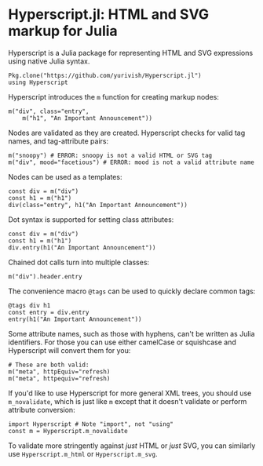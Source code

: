 # Hyperscript.jl: HTML and SVG markup for Julia

Hyperscript is a Julia package for representing HTML and SVG expressions using native Julia syntax.

```
Pkg.clone("https://github.com/yurivish/Hyperscript.jl")
using Hyperscript
```

Hyperscript introduces the `m` function for creating markup nodes:

```
m("div", class="entry",
    m("h1", "An Important Announcement"))
```

Nodes are validated as they are created. Hyperscript checks for valid tag names, and tag-attribute pairs:

```
m("snoopy") # ERROR: snoopy is not a valid HTML or SVG tag
m("div", mood="facetious") # ERROR: mood is not a valid attribute name
```

Nodes can be used as a templates:

```
const div = m("div")
const h1 = m("h1")
div(class="entry", h1("An Important Announcement"))
```

Dot syntax is supported for setting class attributes:

```
const div = m("div")
const h1 = m("h1")
div.entry(h1("An Important Announcement"))
```

Chained dot calls turn into multiple classes:

```
m("div").header.entry
```

The convenience macro `@tags` can be used to quickly declare common tags:

```
@tags div h1
const entry = div.entry
entry(h1("An Important Announcement"))
```

Some attribute names, such as those with hyphens, can't be written as Julia identifiers. For those you can use either camelCase or squishcase and Hyperscript will convert them for you:

```
# These are both valid:
m("meta", httpEquiv="refresh)
m("meta", httpequiv="refresh)
```

If you'd like to use Hyperscript for more general XML trees, you should use `m_novalidate`, which is just like `m` except that it doesn't validate or perform attribute conversion:

```
import Hyperscript # Note "import", not "using"
const m = Hyperscript.m_novalidate
```


To validate more stringently against _just_ HTML or _just_ SVG, you can similarly use `Hyperscript.m_html` or `Hyperscript.m_svg`.
